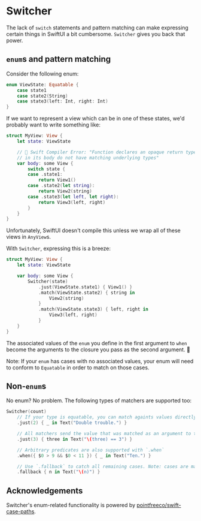 # Switcher

The lack of `switch` statements and pattern matching can make expressing certain things in SwiftUI a bit cumbersome. `Switcher` gives you back that power.

## `enum`s and pattern matching

Consider the following enum:
```swift
enum ViewState: Equatable {
    case state1
    case state2(String)
    case state3(left: Int, right: Int)
}
```

If we want to represent a view which can be in one of these states, we'd probably want to write something like:
```swift
struct MyView: View {
    let state: ViewState

    // 🛑 Swift Compiler Error: "Function declares an opaque return type, but the return statements
    // in its body do not have matching underlying types"
    var body: some View {
        switch state {
        case .state1:
            return View1()
        case .state2(let string):
            return View2(string)
        case .state3(let left, let right):
            return View3(left, right)
        }
    }
}
```

Unfortunately, SwiftUI doesn't compile this unless we wrap all of these views in `AnyView`s.

With `Switcher`, expressing this is a breeze:
```swift
struct MyView: View {
    let state: ViewState

    var body: some View {
        Switcher(state)
            .just(ViewState.state1) { View1() }
            .match(ViewState.state2) { string in
                View2(string)
            }
            .match(ViewState.state3) { left, right in
                View3(left, right)
            }
    }
}
```
The associated values of the `enum` you define in the first argument to `when` become the arguments to the closure you pass as the second argument. 🎉

Note: If your `enum` has cases with no associated values, your enum will need to conform to `Equatable` in order to match on those cases.

## Non-`enum`s
No enum? No problem. The following types of matchers are supported too:

```swift
Switcher(count)
    // If your type is equatable, you can match againts values directly with `.just`
    .just(2) { _ in Text("Double trouble.") }

    // All matchers send the value that was matched as an argument to their closure
    .just(3) { three in Text("\(three) == 3") }

    // Arbitrary predicates are also supported with `.when`
    .when({ $0 > 9 && $0 < 11 }) { _ in Text("Ten.") }

    // Use `.fallback` to catch all remaining cases. Note: cases are matched in order, so always put `fallback` last!
    .fallback { n in Text("\(n)") }
```

## Acknowledgements

Switcher's enum-related functionality is powered by [pointfreeco/swift-case-paths](https://github.com/pointfreeco/swift-case-paths).
